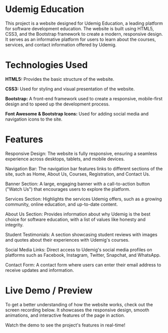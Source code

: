 # Udemig Education 

This project is a website designed for Udemig Education, a leading platform for software development education. The website is built using HTML5, CSS3, and the Bootstrap framework to create a modern, responsive design. It serves as an informative platform for users to learn about the courses, services, and contact information offered by Udemig.

# Technologies Used

**HTML5:** Provides the basic structure of the website.

**CSS3:** Used for styling and visual presentation of the website.

**Bootstrap:** A front-end framework used to create a responsive, mobile-first design and to speed up the development process.

**Font Awesome & Bootstrap Icons:** Used for adding social media and navigation icons to the site.

# Features

Responsive Design: The website is fully responsive, ensuring a seamless experience across desktops, tablets, and mobile devices.

Navigation Bar: The navigation bar features links to different sections of the site, such as Home, About Us, Courses, Registration, and Contact Us.

Banner Section: A large, engaging banner with a call-to-action button ("Watch Us") that encourages users to explore the platform.

Services Section: Highlights the services Udemig offers, such as a growing community, online education, and up-to-date content.

About Us Section: Provides information about why Udemig is the best choice for software education, with a list of values like honesty and integrity.

Student Testimonials: A section showcasing student reviews with images and quotes about their experiences with Udemig's courses.

Social Media Links: Direct access to Udemig's social media profiles on platforms such as Facebook, Instagram, Twitter, Snapchat, and WhatsApp.

Contact Form: A contact form where users can enter their email address to receive updates and information.

# Live Demo / Preview 

To get a better understanding of how the website works, check out the screen recording below. It showcases the responsive design, smooth animations, and interactive features of the page in action.

Watch the demo to see the project's features in real-time!
